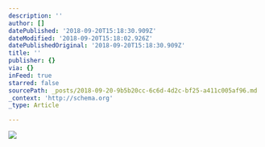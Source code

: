 ```yaml
---
description: ''
author: []
datePublished: '2018-09-20T15:18:30.909Z'
dateModified: '2018-09-20T15:18:02.926Z'
datePublishedOriginal: '2018-09-20T15:18:30.909Z'
title: ''
publisher: {}
via: {}
inFeed: true
starred: false
sourcePath: _posts/2018-09-20-9b5b20cc-6c6d-4d2c-bf25-a411c005af96.md
_context: 'http://schema.org'
_type: Article

---
```

![](https://the-grid-user-content.s3-us-west-2.amazonaws.com/00691432-e697-4500-9cce-0e5f5519c709.jpg)
